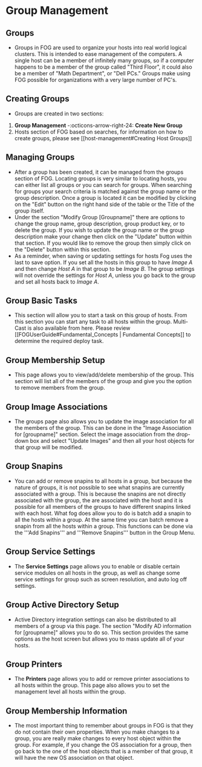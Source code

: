 # Group Management

## Groups

-   Groups in FOG are used to organize your hosts into real world
    logical clusters. This is intended to ease management of the
    computers. A single host can be a member of infinitely many groups,
    so if a computer happens to be a member of the group called "Third
    Floor", it could also be a member of "Math Department", or "Dell
    PCs." Groups make using FOG possible for organizations with a very
    large number of PC's.

## Creating Groups

-   Groups are created in two sections:

1.  **Group Management** \-:octicons-arrow-right-24: **Create New Group**
2.  Hosts section of FOG based on searches, for information on how to
    create groups, please see [[host-management#Creating Host Groups]]

## Managing Groups

-   After a group has been created, it can be managed from the groups
    section of FOG. Locating groups is very similar to locating hosts,
    you can either list all groups or you can search for groups. When
    searching for groups your search criteria is matched against the
    group name or the group description. Once a group is located it can
    be modified by clicking on the "Edit" button on the right hand
    side of the table or the Title of the group itself.
-   Under the section "Modify Group \[Groupname\]" there are options
    to change the group name, group description, group product key, or
    to delete the group. If you wish to update the group name or the
    group description make your change then click on the "Update"
    button within that section. If you would like to remove the group
    then simply click on the "Delete" button within this section.
-   As a reminder, when saving or updating settings for hosts Fog uses
    the last to save option. If you set all the hosts in this group to
    have *Image A* and then change *Host A* in that group to be *Image
    B*. The group settings will not override the settings for *Host A*,
    unless you go back to the group and set all hosts back to *Image A*.

## Group Basic Tasks

-   This section will allow you to start a task on this group of hosts.
    From this section you can start any task to all hosts within the
    group. Multi-Cast is also available from here. Please review
    \[\[FOGUserGuide#Fundamental_Concepts \| Fundamental Concepts\]\] to
    determine the required deploy task.

## Group Membership Setup

-   This page allows you to view/add/delete membership of the group.
    This section will list all of the members of the group and give you
    the option to remove members from the group.

## Group Image Associations

-   The groups page also allows you to update the image association for
    all the members of the group. This can be done in the "Image
    Association for \[groupname\]" section. Select the image
    association from the drop-down box and select "Update Images" and
    then all your host objects for that group will be modified.

## Group Snapins

-   You can add or remove snapins to all hosts in a group, but because
    the nature of groups, it is not possible to see what snapins are
    currently associated with a group. This is because the snapins are
    not directly associated with the group, the are associated with the
    host and it is possible for all members of the groups to have
    different snapins linked with each host. What fog does allow you to
    do is batch add a snapin to all the hosts within a group. At the
    same time you can batch remove a snapin from all the hosts within a
    group. This functions can be done via the '''Add Snapins'''
    and '''Remove Snapins''' button in the Group Menu.

## Group Service Settings

-   The **Service Settings** page allows you to enable or disable
    certain service modules on all hosts in the group, as well as change
    some service settings for group such as screen resolution, and auto
    log off settings.

## Group Active Directory Setup

-   Active Directory integration settings can also be distributed to all
    members of a group via this page. The section "Modify AD
    information for \[groupname\]" allows you to do so. This section
    provides the same options as the host screen but allows you to mass
    update all of your hosts.

## Group Printers

-   The **Printers** page allows you to add or remove printer
    associations to all hosts within the group. This page also allows
    you to set the management level all hosts within the group.

## Group Membership Information

-   The most important thing to remember about groups in FOG is that
    they do not contain their own properties. When you make changes to a
    group, you are really make changes to every host object within the
    group. For example, if you change the OS association for a group,
    then go back to the one of the host objects that is a member of that
    group, it will have the new OS association on that object.
